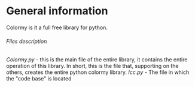 # General information

Colormy is it a full free library for python.
###### Files description
_Colormy.py_ - this is the main file of the entire library, it contains the entire operation of this library. In short, this is the file that, supporting on the others, creates the entire python colormy library.
_Icc.py_ - The file in which the "code base" is located
